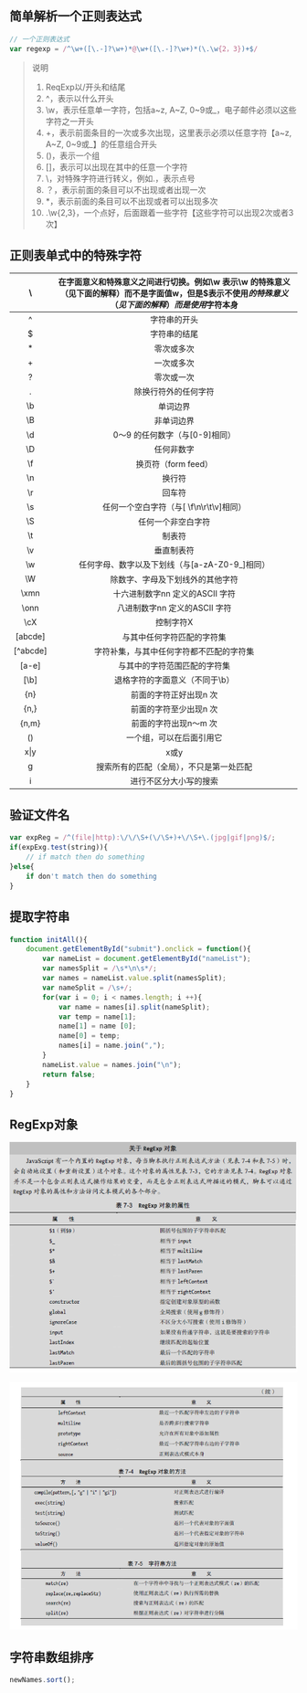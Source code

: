 

## 简单解析一个正则表达式

```javascript
// 一个正则表达式
var regexp = /^\w+([\.-]?\w+)*@\w+([\.-]?\w+)*(\.\w{2，3})+$/
```
> 说明
> 1. ReqExp以/开头和结尾
> 2. ^，表示以什么开头
> 3. \w，表示任意单一字符，包括a~z, A~Z, 0~9或_，电子邮件必须以这些字符之一开头
> 4. +，表示前面条目的一次或多次出现，这里表示必须以任意字符【a~z, A~Z, 0~9或_】的任意组合开头
> 5. ()，表示一个组
> 6. []，表示可以出现在其中的任意一个字符
> 7. \，对特殊字符进行转义，例如\.，表示点号
> 8. ？，表示前面的条目可以不出现或者出现一次
> 9. *，表示前面的条目可以不出现或者可以出现多次
> 10. \.\w{2,3}，一个点好，后面跟着一些字符【这些字符可以出现2次或者3次】



## 正则表单式中的特殊字符

|    \     | 在字面意义和特殊意义之间进行切换。例如\w 表示\w 的特殊意义（见下面的解释）而不是字面值w，但是\$表示不使用$的特殊意义（见下面的解释）而是使用$字符本身 |
| :------: | :----------------------------------------------------------: |
|    ^     |                         字符串的开头                         |
|    $     |                         字符串的结尾                         |
|    *     |                          零次或多次                          |
|    +     |                          一次或多次                          |
|    ?     |                          零次或一次                          |
|    .     |                     除换行符外的任何字符                     |
|    \b    |                           单词边界                           |
|    \B    |                          非单词边界                          |
|    \d    |                0～9 的任何数字（与[0-9]相同）                |
|    \D    |                          任何非数字                          |
|    \f    |                     换页符（form feed）                      |
|    \n    |                            换行符                            |
|    \r    |                            回车符                            |
|    \s    |           任何一个空白字符（与[ \f\n\r\t\v]相同）            |
|    \S    |                      任何一个非空白字符                      |
|    \t    |                            制表符                            |
|    \v    |                          垂直制表符                          |
|    \w    |        任何字母、数字以及下划线（与[a-zA-Z0-9_]相同）        |
|    \W    |               除数字、字母及下划线外的其他字符               |
|   \xmn   |               十六进制数字nn 定义的ASCII 字符                |
|   \onn   |                八进制数字nn 定义的ASCII 字符                 |
|   \cX    |                          控制字符X                           |
| [abcde]  |                  与其中任何字符匹配的字符集                  |
| [^abcde] |           字符补集，与其中任何字符都不匹配的字符集           |
|  [a-e]   |                 与其中的字符范围匹配的字符集                 |
|   [\b]   |                退格字符的字面意义（不同于\b）                |
|   {n}    |                    前面的字符正好出现n 次                    |
|   {n,}   |                    前面的字符至少出现n 次                    |
|  {n,m}   |                    前面的字符出现n～m 次                     |
|    ()    |                   一个组，可以在后面引用它                   |
|   x\|y   |                             x或y                             |
|    g     |           搜索所有的匹配（全局），不只是第一处匹配           |
|    i     |                    进行不区分大小写的搜索                    |

## 验证文件名

```javascript
var expReg = /^(file|http):\/\/\S+(\/\S+)+\/\S+\.(jpg|gif|png)$/;
if(expExg.test(string)){
    // if match then do something
}else{
    if don't match then do something
}
```

## 提取字符串

```javascript
function initAll(){
    document.getElementById("submit").onclick = function(){
        var nameList = document.getElementById("nameList");
        var namesSplit = /\s*\n\s*/;
        var names = nameList.value.split(namesSplit);
        var nameSplit = /\s+/;
        for(var i = 0; i < names.length; i ++){
            var name = names[i].split(nameSplit);
            var temp = name[1];
            name[1] = name [0];
            name[0] = temp;
            names[i] = name.join(",");
        }
        nameList.value = names.join("\n");
        return false;
    }
}
```



## RegExp对象

![1562555217041](images\1562555217041.png)

![1562555382448](images\1562555382448.png)



## 字符串数组排序

  ```javascript
newNames.sort();
  ```


